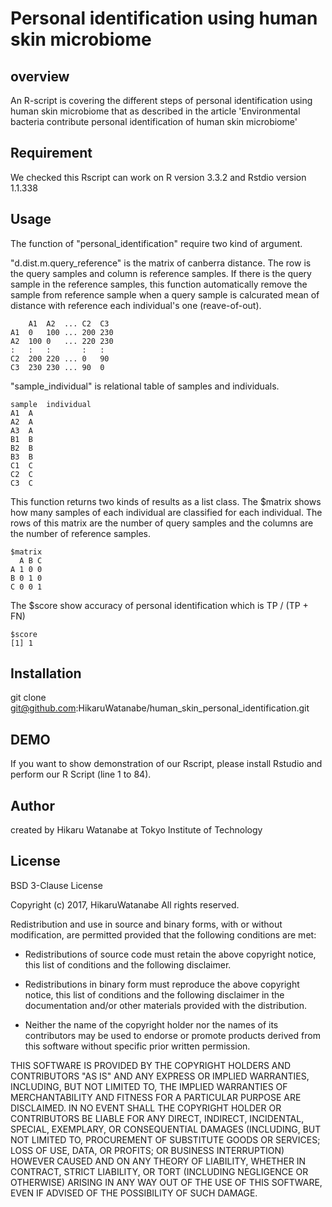 # Personal identification using human skin microbiome


## overview
An R-script is covering the different steps of personal identification using human skin microbiome that as described in the article 'Environmental bacteria contribute personal identification of human skin microbiome'


## Requirement
We checked this Rscript can work on R version 3.3.2 and Rstdio version 1.1.338


## Usage
The function of "personal_identification" require two kind of argument.

"d.dist.m.query_reference" is the matrix of canberra distance.
The row is the query samples and column is reference samples.
If there is the query sample in the reference samples, this function automatically remove the sample from reference sample when a query sample is calcurated mean of distance with reference each individual's one (reave-of-out).

		A1	A2	...	C2	C3
	A1	0	100	...	200	230
	A2	100	0	...	220	230
	:	:	:		:	:
	C2	200	220	...	0	90
	C3	230	230	...	90	0

"sample_individual" is relational table of samples and individuals.

	sample	individual
	A1 	A
	A2	A
	A3	A
	B1	B
	B2	B
	B3	B
	C1	C
	C2	C
	C3	C

This function returns two kinds of results as a list class.
The $matrix shows how many samples of each individual are classified for each individual. The rows of this matrix are the number of query samples and the columns are the number of reference samples.

	$matrix
	  A B C
	A 1 0 0
	B 0 1 0
	C 0 0 1

The $score show accuracy of personal identification which is TP / (TP + FN)

	$score
	[1] 1


## Installation
   git clone git@github.com:HikaruWatanabe/human_skin_personal_identification.git


## DEMO
If you want to show demonstration of our Rscript, please install Rstudio and perform our R Script (line 1 to 84).


## Author
created by Hikaru Watanabe at Tokyo Institute of Technology


## License
BSD 3-Clause License

Copyright (c) 2017, HikaruWatanabe
All rights reserved.

Redistribution and use in source and binary forms, with or without
modification, are permitted provided that the following conditions are met:

* Redistributions of source code must retain the above copyright notice, this
  list of conditions and the following disclaimer.

* Redistributions in binary form must reproduce the above copyright notice,
  this list of conditions and the following disclaimer in the documentation
  and/or other materials provided with the distribution.

* Neither the name of the copyright holder nor the names of its
  contributors may be used to endorse or promote products derived from
  this software without specific prior written permission.

THIS SOFTWARE IS PROVIDED BY THE COPYRIGHT HOLDERS AND CONTRIBUTORS "AS IS"
AND ANY EXPRESS OR IMPLIED WARRANTIES, INCLUDING, BUT NOT LIMITED TO, THE
IMPLIED WARRANTIES OF MERCHANTABILITY AND FITNESS FOR A PARTICULAR PURPOSE ARE
DISCLAIMED. IN NO EVENT SHALL THE COPYRIGHT HOLDER OR CONTRIBUTORS BE LIABLE
FOR ANY DIRECT, INDIRECT, INCIDENTAL, SPECIAL, EXEMPLARY, OR CONSEQUENTIAL
DAMAGES (INCLUDING, BUT NOT LIMITED TO, PROCUREMENT OF SUBSTITUTE GOODS OR
SERVICES; LOSS OF USE, DATA, OR PROFITS; OR BUSINESS INTERRUPTION) HOWEVER
CAUSED AND ON ANY THEORY OF LIABILITY, WHETHER IN CONTRACT, STRICT LIABILITY,
OR TORT (INCLUDING NEGLIGENCE OR OTHERWISE) ARISING IN ANY WAY OUT OF THE USE
OF THIS SOFTWARE, EVEN IF ADVISED OF THE POSSIBILITY OF SUCH DAMAGE.
